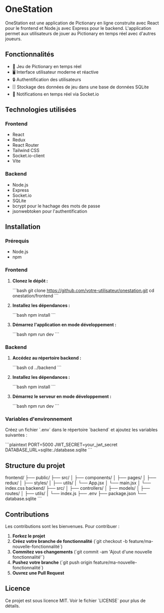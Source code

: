 
# OneStation

OneStation est une application de Pictionary en ligne construite avec React pour le frontend et Node.js avec Express pour le backend. L'application permet aux utilisateurs de jouer au Pictionary en temps réel avec d'autres joueurs.

## Fonctionnalités

- 🎨 Jeu de Pictionary en temps réel
- 🖥️ Interface utilisateur moderne et réactive
- 🔒 Authentification des utilisateurs
- 🗄️ Stockage des données de jeu dans une base de données SQLite
- 📡 Notifications en temps réel via Socket.io

## Technologies utilisées

### Frontend

- React
- Redux
- React Router
- Tailwind CSS
- Socket.io-client
- Vite

### Backend

- Node.js
- Express
- Socket.io
- SQLite
- bcrypt pour le hachage des mots de passe
- jsonwebtoken pour l'authentification

## Installation

### Prérequis

- Node.js
- npm

### Frontend

1. **Clonez le dépôt :**

   \`\`\`bash
   git clone https://github.com/votre-utilisateur/onestation.git
   cd onestation/frontend
   \`\`\`

2. **Installez les dépendances :**

   \`\`\`bash
   npm install
   \`\`\`

3. **Démarrez l'application en mode développement :**

   \`\`\`bash
   npm run dev
   \`\`\`

### Backend

1. **Accédez au répertoire backend :**

   \`\`\`bash
   cd ../backend
   \`\`\`

2. **Installez les dépendances :**

   \`\`\`bash
   npm install
   \`\`\`

3. **Démarrez le serveur en mode développement :**

   \`\`\`bash
   npm run dev
   \`\`\`

### Variables d'environnement

Créez un fichier \`.env\` dans le répertoire \`backend\` et ajoutez les variables suivantes :

\`\`\`plaintext
PORT=5000
JWT_SECRET=your_jwt_secret
DATABASE_URL=sqlite:./database.sqlite
\`\`\`

## Structure du projet


frontend/
├── public/
├── src/
│   ├── components/
│   ├── pages/
│   ├── redux/
│   ├── styles/
│   ├── utils/
│   └── App.jsx
│   └── main.jsx
│   └── index.css
backend/
├── src/
│   ├── controllers/
│   ├── models/
│   ├── routes/
│   ├── utils/
│   └── index.js
├── .env
├── package.json
└── database.sqlite
\`\`\`

## Contributions

Les contributions sont les bienvenues. Pour contribuer :

1. **Forkez le projet**
2. **Créez votre branche de fonctionnalité** (\`git checkout -b feature/ma-nouvelle-fonctionnalité\`)
3. **Commitez vos changements** (\`git commit -am 'Ajout d'une nouvelle fonctionnalité'\`)
4. **Pushez votre branche** (\`git push origin feature/ma-nouvelle-fonctionnalité\`)
5. **Ouvrez une Pull Request**

## Licence

Ce projet est sous licence MIT. Voir le fichier \`LICENSE\` pour plus de détails.
